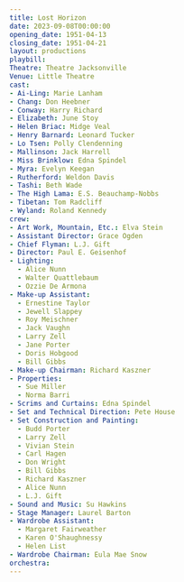 ```yaml
---
title: Lost Horizon
date: 2023-09-08T00:00:00
opening_date: 1951-04-13
closing_date: 1951-04-21
layout: productions
playbill:
Theatre: Theatre Jacksonville
Venue: Little Theatre
cast:
- Ai-Ling: Marie Lanham
- Chang: Don Heebner
- Conway: Harry Richard
- Elizabeth: June Stoy
- Helen Briac: Midge Veal
- Henry Barnard: Leonard Tucker
- Lo Tsen: Polly Clendenning
- Mallinson: Jack Harrell
- Miss Brinklow: Edna Spindel
- Myra: Evelyn Keegan
- Rutherford: Weldon Davis
- Tashi: Beth Wade
- The High Lama: E.S. Beauchamp-Nobbs
- Tibetan: Tom Radcliff
- Wyland: Roland Kennedy
crew:
- Art Work, Mountain, Etc.: Elva Stein
- Assistant Director: Grace Ogden
- Chief Flyman: L.J. Gift
- Director: Paul E. Geisenhof
- Lighting:
  - Alice Nunn
  - Walter Quattlebaum
  - Ozzie De Armona
- Make-up Assistant:
  - Ernestine Taylor
  - Jewell Slappey
  - Roy Meischner
  - Jack Vaughn
  - Larry Zell
  - Jane Porter
  - Doris Hobgood
  - Bill Gibbs
- Make-up Chairman: Richard Kaszner
- Properties:
  - Sue Miller
  - Norma Barri
- Scrims and Curtains: Edna Spindel
- Set and Technical Direction: Pete House
- Set Construction and Painting:
  - Budd Porter
  - Larry Zell
  - Vivian Stein
  - Carl Hagen
  - Don Wright
  - Bill Gibbs
  - Richard Kaszner
  - Alice Nunn
  - L.J. Gift
- Sound and Music: Su Hawkins
- Stage Manager: Laurel Barton
- Wardrobe Assistant:
  - Margaret Fairweather
  - Karen O'Shaughnessy
  - Helen List
- Wardrobe Chairman: Eula Mae Snow
orchestra:
---
```


